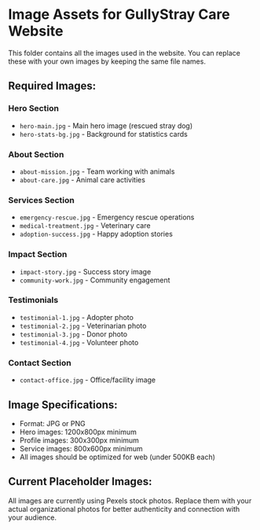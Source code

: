 # Image Assets for GullyStray Care Website

This folder contains all the images used in the website. You can replace these with your own images by keeping the same file names.

## Required Images:

### Hero Section
- `hero-main.jpg` - Main hero image (rescued stray dog)
- `hero-stats-bg.jpg` - Background for statistics cards

### About Section  
- `about-mission.jpg` - Team working with animals
- `about-care.jpg` - Animal care activities

### Services Section
- `emergency-rescue.jpg` - Emergency rescue operations
- `medical-treatment.jpg` - Veterinary care
- `adoption-success.jpg` - Happy adoption stories

### Impact Section
- `impact-story.jpg` - Success story image
- `community-work.jpg` - Community engagement

### Testimonials
- `testimonial-1.jpg` - Adopter photo
- `testimonial-2.jpg` - Veterinarian photo  
- `testimonial-3.jpg` - Donor photo
- `testimonial-4.jpg` - Volunteer photo

### Contact Section
- `contact-office.jpg` - Office/facility image

## Image Specifications:
- Format: JPG or PNG
- Hero images: 1200x800px minimum
- Profile images: 300x300px minimum
- Service images: 800x600px minimum
- All images should be optimized for web (under 500KB each)

## Current Placeholder Images:
All images are currently using Pexels stock photos. Replace them with your actual organizational photos for better authenticity and connection with your audience.